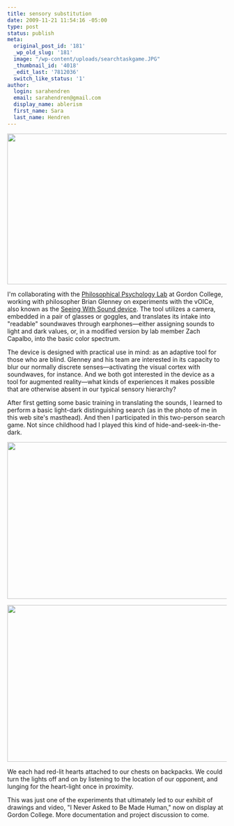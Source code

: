 ```yaml
---
title: sensory substitution
date: 2009-11-21 11:54:16 -05:00
type: post
status: publish
meta:
  original_post_id: '181'
  _wp_old_slug: '181'
  image: "/wp-content/uploads/searchtaskgame.JPG"
  _thumbnail_id: '4018'
  _edit_last: '7812036'
  switch_like_status: '1'
author:
  login: sarahendren
  email: sarahendren@gmail.com
  display_name: ablerism
  first_name: Sara
  last_name: Hendren
---
```


<p><a href="http://ablersite.files.wordpress.com/2009/11/searchtask1.jpg"><img class="alignnone  wp-image-4017" title="searchtask1" src="{{ site.baseurl }}/uploads/searchtask1.jpg?w=1024" alt="" width="614" height="346" /></a></p>
<p>I'm collaborating with the <a href="http://ppl.gordon.edu/">Philosophical Psychology Lab</a> at Gordon College, working with philosopher Brian Glenney on experiments with the vOICe, also known as the <a href="http://www.seeingwithsound.com/">Seeing With Sound device</a>. The tool utilizes a camera, embedded in a pair of glasses or goggles, and translates its intake into "readable" soundwaves through earphones—either assigning sounds to light and dark values, or, in a modified version by lab member Zach Capalbo, into the basic color spectrum.</p>
<p>The device is designed with practical use in mind: as an adaptive tool for those who are blind. Glenney and his team are interested in its capacity to blur our normally discrete senses—activating the visual cortex with soundwaves, for instance. And we both got interested in the device as a tool for augmented reality—what kinds of experiences it makes possible that are otherwise absent in our typical sensory hierarchy?</p>
<p>After first getting some basic training in translating the sounds, I learned to perform a basic light-dark distinguishing search (as in the photo of me in this web site's masthead). And then I participated in this two-person search game. Not since childhood had I played this kind of hide-and-seek-in-the-dark.</p>
<p><a href="http://ablersite.files.wordpress.com/2009/11/searchtask2-2.jpg"><img class="alignnone size-full wp-image-4018" title="searchtask2-2" src="{{ site.baseurl }}/uploads/searchtask2-2.jpg" alt="" width="640" height="360" /></a></p>
<p><a href="http://ablersite.files.wordpress.com/2009/11/searchtask2-3.jpg"><img class="alignnone size-full wp-image-4019" title="searchtask2-3" src="{{ site.baseurl }}/uploads/searchtask2-3.jpg" alt="" width="640" height="360" /></a></p>
<p>We each had red-lit hearts attached to our chests on backpacks. We could turn the lights off and on by listening to the location of our opponent, and lunging for the heart-light once in proximity.</p>
<p>This was just one of the experiments that ultimately led to our exhibit of drawings and video, "I Never Asked to Be Made Human," now on display at Gordon College. More documentation and project discussion to come.</p>
